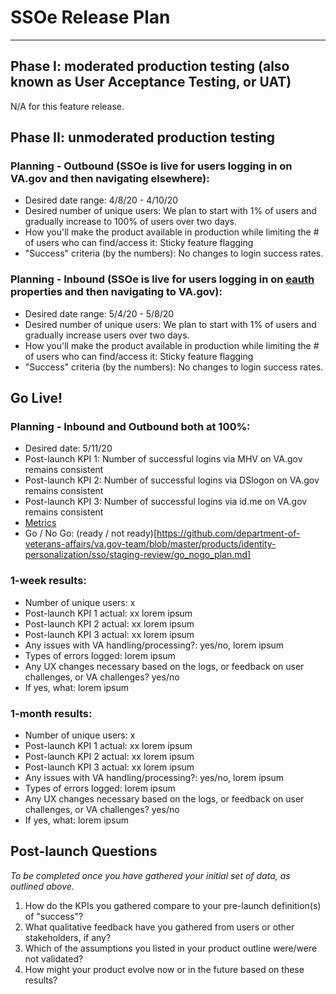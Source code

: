 # SSOe Release Plan

---

## Phase I: moderated production testing (also known as User Acceptance Testing, or UAT)
N/A for this feature release.



## Phase II: unmoderated production testing

### Planning - Outbound (SSOe is live for users logging in on VA.gov and then navigating elsewhere):
- Desired date range: 4/8/20 - 4/10/20
- Desired number of unique users: We plan to start with 1% of users and gradually increase to 100% of users over two days.
- How you'll make the product available in production while limiting the # of users who can find/access it: Sticky feature flagging
- "Success" criteria (by the numbers):  No changes to login success rates.

### Planning - Inbound (SSOe is live for users logging in on [eauth](https://eauth.va.gov/accessva/) properties and then navigating to VA.gov):
- Desired date range: 5/4/20 - 5/8/20
- Desired number of unique users: We plan to start with 1% of users and gradually increase users over two days.
- How you'll make the product available in production while limiting the # of users who can find/access it: Sticky feature flagging
- "Success" criteria (by the numbers): No changes to login success rates.

## Go Live!

### Planning - Inbound and Outbound both at 100%:
- Desired date: 5/11/20
- Post-launch KPI 1: Number of successful logins via MHV on VA.gov remains consistent
- Post-launch KPI 2: Number of successful logins via DSlogon on VA.gov remains consistent
- Post-launch KPI 3: Number of successful logins via id.me on VA.gov remains consistent
- [Metrics](https://analytics.google.com/analytics/web/#/report/content-event-events/a50123418w177519031p176188361/explorer-segmentExplorer.segmentId=analytics.eventLabel&_r.drilldown=analytics.eventCategory:Sign-on&explorer-graphOptions.primaryConcept=analytics.uniqueEventsTrue&explorer-table.plotKeys=%5B%5D&explorer-table.rowStart=0&explorer-table.rowCount=10/)
- Go / No Go: (ready / not ready)[https://github.com/department-of-veterans-affairs/va.gov-team/blob/master/products/identity-personalization/sso/staging-review/go_nogo_plan.md]

### 1-week results:
- Number of unique users: x
- Post-launch KPI 1 actual: xx lorem ipsum
- Post-launch KPI 2 actual: xx lorem ipsum
- Post-launch KPI 3 actual: xx lorem ipsum
- Any issues with VA handling/processing?: yes/no, lorem ipsum
- Types of errors logged: lorem ipsum
- Any UX changes necessary based on the logs, or feedback on user challenges, or VA challenges? yes/no 
- If yes, what: lorem ipsum

### 1-month results:
- Number of unique users: x
- Post-launch KPI 1 actual: xx lorem ipsum
- Post-launch KPI 2 actual: xx lorem ipsum
- Post-launch KPI 3 actual: xx lorem ipsum
- Any issues with VA handling/processing?: yes/no, lorem ipsum
- Types of errors logged: lorem ipsum
- Any UX changes necessary based on the logs, or feedback on user challenges, or VA challenges? yes/no 
- If yes, what: lorem ipsum

## Post-launch Questions 

_To be completed once you have gathered your initial set of data, as outlined above._ 

1. How do the KPIs you gathered compare to your pre-launch definition(s) of "success"?
1. What qualitative feedback have you gathered from users or other stakeholders, if any?
1. Which of the assumptions you listed in your product outline were/were not validated? 
1. How might your product evolve now or in the future based on these results?
